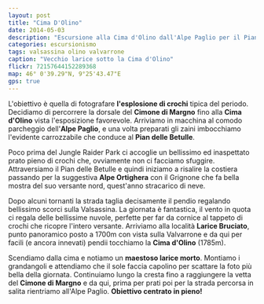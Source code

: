 ```yaml
---
layout: post
title: "Cima D'Olino"
date: 2014-05-03
description: "Escursione alla Cima d'Olino dall'Alpe Paglio per il Pian delle Betulle e l'Alpe Ortighera"
categories: escursionismo
tags: valsassina olino valvarrone
caption: "Vecchio larice sotto la Cima d'Olino"
flickr: 72157644152289368
map: 46° 0'39.29"N, 9°25'43.47"E
gps: true
---
```


L'obiettivo è quella di fotografare **l'esplosione di crochi** tipica del periodo. Decidiamo di percorrere la dorsale del **Cimone di Margno** fino alla **Cima d'Olino** vista l'esposizione favorevole. Arriviamo in macchina al comodo parcheggio dell'**Alpe Paglio**, e una volta preparati gli zaini imbocchiamo l'evidente carrozzabile che conduce al **Pian delle Betulle**.

Poco prima del Jungle Raider Park ci accoglie un bellissimo ed inaspettato prato pieno di crochi che, ovviamente non ci facciamo sfuggire. Attraversiamo il Pian delle Betulle e quindi iniziamo a risalire la costiera passando per la suggestiva **Alpe Ortighera** con il Grignone che fa bella mostra del suo versante nord, quest'anno stracarico di neve.

Dopo alcuni tornanti la strada taglia decisamente il pendio regalando bellissimo scorci sulla Valsassina. La giornata è fantastica, il vento in quota ci regala delle bellissime nuvole, perfette per far da cornice al tappeto di crochi che ricopre l'intero versante. Arriviamo alla località **Larice Bruciato**, punto panoramico posto a 1700m con vista sulla Valvarrone e da qui per facili (e ancora innevati) pendii tocchiamo la **Cima d'Olino** (1785m).

Scendiamo dalla cima e notiamo un **maestoso larice morto**. Montiamo i grandangoli e attendiamo che il sole faccia capolino per scattare la foto più bella della giornata. Continuiamo lungo la cresta fino a raggiungere la vetta del **Cimone di Margno** e da qui, prima per prati poi per la strada percorsa in salita rientriamo all'Alpe Paglio. **Obiettivo centrato in pieno!**